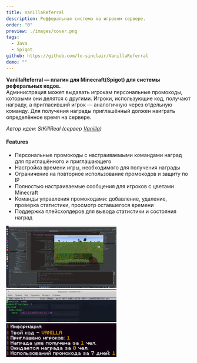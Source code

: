 ```yaml
---
title: VanillaReferral
description: Рефферальная система на игровом сервере.
order: "0"
preview: ./images/cover.png
tags:
  - Java
  - Spigot
github: https://github.com/lo-sinclair/VanillaReferral
demo: ""
---
```

**VanillaReferral — плагин для Minecraft(Spigot) для системы реферальных кодов.**  
Администрация может выдавать игрокам персональные промокоды, которыми они делятся с другими. Игроки, использующие код, получают награду, а пригласивший игрок — аналогичную через отдельную команду. Для получения награды приглашённый должен наиграть определённое время на сервере.

*Автор идеи: StKillReal (сервер [Vanilla](https://vanillaplay.net/))*
#### Features
- Персональные промокоды с настраиваемыми командами наград для приглашённого и приглашающего
- Настройка времени игры, необходимого для получения награды
- Ограничение на повторное использование промокодов и защиту по IP
- Полностью настраиваемые сообщения для игроков с цветами Minecraft
- Команды управления промокодами: добавление, удаление, проверка статистики, просмотр оставшегося времени
- Поддержка плейсхолдеров для вывода статистики и состояния наград

<img src="./images/cover.png" width="300" alt="index.ru"  class="zoomable"/> <img src="./images/reff3.png" width="300" alt="index.ru"  class="zoomable"/>   <img src="./images/reff5.png" width="300" alt="index.ru"  class="zoomable"/> 